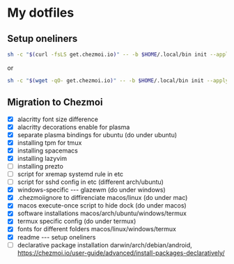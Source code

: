 # My dotfiles

## Setup oneliners

```bash
sh -c "$(curl -fsLS get.chezmoi.io)" -- -b $HOME/.local/bin init --apply git@github.com:xelorr/dotfiles.git
```
or
```bash
sh -c "$(wget -qO- get.chezmoi.io)" -- -b $HOME/.local/bin init --apply git@github.com:xelorr/dotfiles.git
```

## Migration to Chezmoi

- [x] alacritty font size difference
- [x] alacritty decorations enable for plasma
- [x] separate plasma bindings for ubuntu (do under ubuntu)
- [x] installing tpm for tmux
- [x] installing spacemacs
- [x] installing lazyvim
- [ ] installing prezto
- [ ] script for xremap systemd rule in etc
- [ ] script for sshd config in etc (different arch/ubuntu)
- [x] windows-specific --- glazewm (do under windows)
- [x] .chezmoiignore to diffirenciate macos/linux (do under mac)
- [x] macos execute-once script to hide dock (do under macos)
- [x] software installations macos/arch/ubuntu/windows/termux
- [x] termux specific config (do under termux)
- [x] fonts for different folders macos/linux/windows/termux
- [x] readme --- setup oneliners
- [ ] declarative package installation darwin/arch/debian/android, https://chezmoi.io/user-guide/advanced/install-packages-declaratively/
